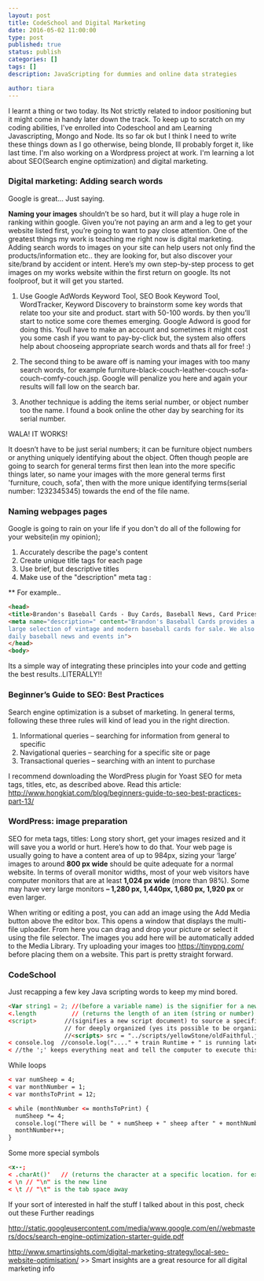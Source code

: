 ```yaml
---
layout: post
title: CodeSchool and Digital Marketing 
date: 2016-05-02 11:00:00
type: post
published: true
status: publish
categories: []
tags: []
description: JavaScripting for dummies and online data strategies

author: tiara
---
```


I learnt a thing or two today. Its Not strictly related to indoor positioning but it might come in handy later down the track. To keep up to scratch on my coding abilities, I've enrolled into Codeschool and am Learning Javascripting, Mongo and Node. Its so far ok but I think I need to write these things down as I go otherwise, being blonde, Ill probably forget it, like last time.
I'm also working on a  Wordpress project at work. I'm learning a lot about SEO(Search engine optimization) and digital marketing. 

### Digital marketing: Adding search words

Google is great... Just saying.

**Naming your images** shouldn’t be so hard, but it will play a huge role in ranking within google. Given you’re not paying an arm and a leg to get your website listed first, you’re going to want to pay close attention. 
One of the greatest things my work is teaching me right now is digital marketing. Adding search words to images on your site can help users not only find the products/information etc.. they are looking for, but also discover your site/brand by accident or intent.
Here’s my own step-by-step process to get images on my works website within the first return on google. Its not foolproof, but it will get you started. 

1. Use Google AdWords Keyword Tool, SEO Book Keyword Tool, WordTracker, Keyword Discovery to brainstorm some key words that relate too your site and product. start with 50-100 words. by then you’ll start to notice some core themes emerging. 
Google Adword is good for doing this. Youll have to make an account and sometimes it might cost you some cash if you want to pay-by-click but, the system also offers help about chooseing appropriate search words and thats all for free! :) 

2. The second thing to be aware off is naming your images with too many search words, for example furniture-black-couch-leather-couch-sofa-couch-comfy-couch.jsp. Google will penalize you here and again your results will fall low on the search bar. 

3. Another technique is adding the items serial number, or object number too the name. I found a book online the other day by searching for its serial number.

WALA! IT WORKS! 

It doesn’t have to be just serial numbers; it can be furniture object numbers or anything uniquely identifying about the object. Often though people are going to search for general terms first then lean into the more specific things later, so name your images with the more general terms first 'furniture, couch, sofa', then with the more unique identifying terms(serial number: 1232345345) towards the end of the file name. 

### Naming webpages pages

Google is going to rain on your life if you don't do all of the following for your website(in my opinion);
1. Accurately describe the page's content
2. Create unique title tags for each page
3. Use brief, but descriptive titles
4. Make use of the "description" meta tag :

** For example..

```html
<head>
<title>Brandon's Baseball Cards - Buy Cards, Baseball News, Card Prices</title>
<meta name="description=" content="Brandon's Baseball Cards provides a
large selection of vintage and modern baseball cards for sale. We also offer
daily baseball news and events in">
</head>
<body>
```
 
 Its a simple way of integrating these principles into your code and getting the best results..LITERALLY!!
 
### Beginner’s Guide to SEO: Best Practices

Search engine optimization is a subset of marketing. In general terms, following these three rules will kind of lead you in the right direction. 

1. Informational queries – searching for information from general to specific
2. Navigational queries – searching for a specific site or page
3. Transactional queries – searching with an intent to purchase

I recommend downloading the WordPress plugin for Yoast SEO for meta tags, titles, etc, as described above. 
Read this article: http://www.hongkiat.com/blog/beginners-guide-to-seo-best-practices-part-13/ 
 
### WordPress: image preparation 

SEO for meta tags, titles: Long story short, get your images resized and it will save you a world or hurt. Here’s how to do that. Your web page is usually going to have a content area of up to 984px, sizing your ‘large’ images to around **800 px wide** should be quite adequate for a normal website. In terms of overall monitor widths, most of your web visitors have computer monitors that are at least **1,024 px wide** (more than 98%). Some may have very large monitors **– 1,280 px, 1,440px, 1,680 px, 1,920 px** or even larger.

When writing or editing a post, you can add an image using the Add Media button above the editor box. This opens a window that displays the multi-file uploader. From here you can drag and drop your picture or select it using the file selector.
The images you add here will be automatically added to the Media Library. Try uploading your images too https://tinypng.com/ 
before placing them on a website. This part is pretty straight forward. 

### CodeSchool
Just recapping a few key Java scripting words to keep my mind bored.
```html
<Var string1 = 2; //(before a variable name) is the signifier for a new variable
<.length          // (returns the length of an item (string or number)
<script>        //(signifies a new script document) to source a specific code in a file, its <scripts> src = "trains.js"></script>
                // for deeply organized (yes its possible to be organized) files use: 
                //<scripts> src = "../scripts/yellowStone/oldFaithful.js"></scripts> 
< console.log  //console.log("...." + train Runtime + " is running late");
< //the ';' keeps everything neat and tell the computer to execute this one thing, use the console.log to print it when your done. 
```

While loops

```html
< var numSheep = 4;
< var monthNumber = 1;
< var monthsToPrint = 12;

< while (monthNumber <= monthsToPrint) {
  numSheep *= 4;
  console.log("There will be " + numSheep + " sheep after " + monthNumber + " month(s)!");
  monthNumber++;
}
```

Some more special symbols
```html
<x--;
< .charAt()'   // (returns the character at a specific location. for example antidisestablishmentarianism.charAt(11) will return 'i'
< \n // "\n" is the new line
< \t // "\t" is the tab space away
```
If your sort of interested in half the stuff I talked about in this post, check out these Further readings 

http://static.googleusercontent.com/media/www.google.com/en//webmasters/docs/search-engine-optimization-starter-guide.pdf

http://www.smartinsights.com/digital-marketing-strategy/local-seo-website-optimisation/ >> Smart insights are a great resource for all digital marketing info


